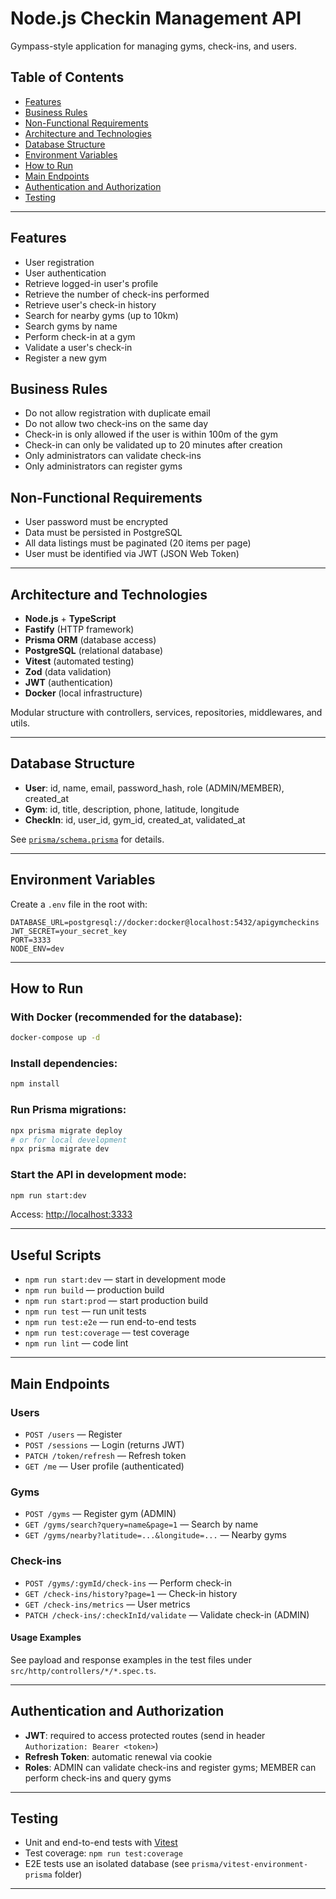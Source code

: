 # Node.js Checkin Management API

Gympass-style application for managing gyms, check-ins, and users.

## Table of Contents

- [Features](#features)
- [Business Rules](#business-rules)
- [Non-Functional Requirements](#non-functional-requirements)
- [Architecture and Technologies](#architecture-and-technologies)
- [Database Structure](#database-structure)
- [Environment Variables](#environment-variables)
- [How to Run](#how-to-run)
- [Main Endpoints](#main-endpoints)
- [Authentication and Authorization](#authentication-and-authorization)
- [Testing](#testing)

---

## Features

- User registration
- User authentication
- Retrieve logged-in user's profile
- Retrieve the number of check-ins performed
- Retrieve user's check-in history
- Search for nearby gyms (up to 10km)
- Search gyms by name
- Perform check-in at a gym
- Validate a user's check-in
- Register a new gym

## Business Rules

- Do not allow registration with duplicate email
- Do not allow two check-ins on the same day
- Check-in is only allowed if the user is within 100m of the gym
- Check-in can only be validated up to 20 minutes after creation
- Only administrators can validate check-ins
- Only administrators can register gyms

## Non-Functional Requirements

- User password must be encrypted
- Data must be persisted in PostgreSQL
- All data listings must be paginated (20 items per page)
- User must be identified via JWT (JSON Web Token)

---

## Architecture and Technologies

- **Node.js** + **TypeScript**
- **Fastify** (HTTP framework)
- **Prisma ORM** (database access)
- **PostgreSQL** (relational database)
- **Vitest** (automated testing)
- **Zod** (data validation)
- **JWT** (authentication)
- **Docker** (local infrastructure)

Modular structure with controllers, services, repositories, middlewares, and utils.

---

## Database Structure

- **User**: id, name, email, password_hash, role (ADMIN/MEMBER), created_at
- **Gym**: id, title, description, phone, latitude, longitude
- **CheckIn**: id, user_id, gym_id, created_at, validated_at

See [`prisma/schema.prisma`](prisma/schema.prisma) for details.

---

## Environment Variables

Create a `.env` file in the root with:

```env
DATABASE_URL=postgresql://docker:docker@localhost:5432/apigymcheckins
JWT_SECRET=your_secret_key
PORT=3333
NODE_ENV=dev
```

---

## How to Run

### With Docker (recommended for the database):

```sh
docker-compose up -d
```

### Install dependencies:

```sh
npm install
```

### Run Prisma migrations:

```sh
npx prisma migrate deploy
# or for local development
npx prisma migrate dev
```

### Start the API in development mode:

```sh
npm run start:dev
```

Access: [http://localhost:3333](http://localhost:3333)

---

## Useful Scripts

- `npm run start:dev` — start in development mode
- `npm run build` — production build
- `npm run start:prod` — start production build
- `npm run test` — run unit tests
- `npm run test:e2e` — run end-to-end tests
- `npm run test:coverage` — test coverage
- `npm run lint` — code lint

---

## Main Endpoints

### Users

- `POST /users` — Register
- `POST /sessions` — Login (returns JWT)
- `PATCH /token/refresh` — Refresh token
- `GET /me` — User profile (authenticated)

### Gyms

- `POST /gyms` — Register gym (ADMIN)
- `GET /gyms/search?query=name&page=1` — Search by name
- `GET /gyms/nearby?latitude=...&longitude=...` — Nearby gyms

### Check-ins

- `POST /gyms/:gymId/check-ins` — Perform check-in
- `GET /check-ins/history?page=1` — Check-in history
- `GET /check-ins/metrics` — User metrics
- `PATCH /check-ins/:checkInId/validate` — Validate check-in (ADMIN)

#### Usage Examples

See payload and response examples in the test files under `src/http/controllers/*/*.spec.ts`.

---

## Authentication and Authorization

- **JWT**: required to access protected routes (send in header `Authorization: Bearer <token>`)
- **Refresh Token**: automatic renewal via cookie
- **Roles**: ADMIN can validate check-ins and register gyms; MEMBER can perform check-ins and query gyms

---

## Testing

- Unit and end-to-end tests with [Vitest](https://vitest.dev/)
- Test coverage: `npm run test:coverage`
- E2E tests use an isolated database (see `prisma/vitest-environment-prisma` folder)

---
